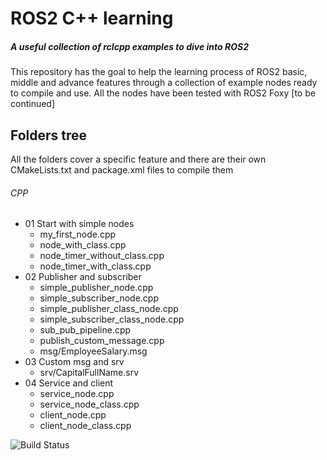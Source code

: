 # ROS2 C++ learning
##### _A useful collection of rclcpp examples to dive into ROS2_
This repository has the goal to help the learning process of ROS2 basic, middle and advance features through a collection of example nodes ready to compile and use.
All the nodes have been tested with ROS2 Foxy [to be continued]
## Folders tree
All the folders cover a specific feature and there are their own CMakeLists.txt and package.xml files to compile them 
###### CPP
* 01 Start with simple nodes
    * my_first_node.cpp
    * node_with_class.cpp
    * node_timer_without_class.cpp
    * node_timer_with_class.cpp
* 02 Publisher and subscriber
    * simple_publisher_node.cpp
    * simple_subscriber_node.cpp
    * simple_publisher_class_node.cpp
    * simple_subscriber_class_node.cpp
    * sub_pub_pipeline.cpp
    * publish_custom_message.cpp
    * msg/EmployeeSalary.msg
* 03 Custom msg and srv
    * srv/CapitalFullName.srv
* 04 Service and client
    * service_node.cpp
    * service_node_class.cpp
    * client_node.cpp
    * client_node_class.cpp

![Build Status](https://travis-ci.org/joemccann/dillinger.svg?branch=master)
